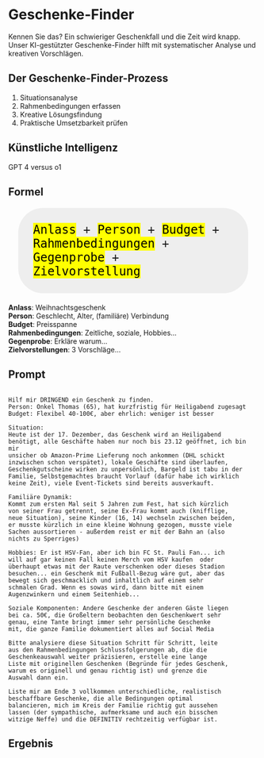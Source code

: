 # Geschenke-Finder

Kennen Sie das? Ein schwieriger Geschenkfall und die Zeit wird knapp. Unser KI-gestützter Geschenke-Finder hilft mit systematischer Analyse und kreativen Vorschlägen.

## Der Geschenke-Finder-Prozess

1. Situationsanalyse
2. Rahmenbedingungen erfassen
3. Kreative Lösungsfindung
4. Praktische Umsetzbarkeit prüfen

## Künstliche Intelligenz

GPT 4 versus o1

## Formel

<div style="background-color:#eee; border-radius:50px; font-family:monospace; font-size: 24px; padding:30px; margin: 20px">
<mark>Anlass</mark> + <mark>Person</mark> + <mark>Budget</mark> + <br>
<mark>Rahmenbedingungen</mark> +<br> 
<mark>Gegenprobe</mark> +  <mark>Zielvorstellung</mark>
</div>

<div>
<b>Anlass</b>: Weihnachtsgeschenk<br>
<b>Person</b>: Geschlecht, Alter, (familiäre) Verbindung<br>
<b>Budget</b>: Preisspanne<br>
<b>Rahmenbedingungen</b>: Zeitliche, soziale, Hobbies...<br> 
<b>Gegenprobe</b>: Erkläre warum...<br>
<b>Zielvorstellungen</b>: 3 Vorschläge...<br>
</div>


## Prompt

```

Hilf mir DRINGEND ein Geschenk zu finden.
Person: Onkel Thomas (65), hat kurzfristig für Heiligabend zugesagt
Budget: Flexibel 40-100€, aber ehrlich: weniger ist besser

Situation: 
Heute ist der 17. Dezember, das Geschenk wird an Heiligabend 
benötigt, alle Geschäfte haben nur noch bis 23.12 geöffnet, ich bin mir 
unsicher ob Amazon-Prime Lieferung noch ankommen (DHL schickt 
inzwischen schon verspätet), lokale Geschäfte sind überlaufen, 
Geschenkgutscheine wirken zu unpersönlich, Bargeld ist tabu in der 
Familie, Selbstgemachtes braucht Vorlauf (dafür habe ich wirklich 
keine Zeit), viele Event-Tickets sind bereits ausverkauft.

Familiäre Dynamik: 
Kommt zum ersten Mal seit 5 Jahren zum Fest, hat sich kürzlich 
von seiner Frau getrennt, seine Ex-Frau kommt auch (knifflige, 
neue Situation), seine Kinder (16, 14) wechseln zwischen beiden, 
er musste kürzlich in eine kleine Wohnung gezogen, musste viele 
Sachen aussortieren - außerdem reist er mit der Bahn an (also 
nichts zu Sperriges)

Hobbies: Er ist HSV-Fan, aber ich bin FC St. Pauli Fan... ich 
will auf gar keinen Fall keinen Merch vom HSV kaufen  oder 
überhaupt etwas mit der Raute verschenken oder dieses Stadion 
besuchen... ein Geschenk mit Fußball-Bezug wäre gut, aber das 
bewegt sich geschmacklich und inhaltlich auf einem sehr 
schmalen Grad. Wenn es sowas wird, dann bitte mit einem 
Augenzwinkern und einem Seitenhieb...

Soziale Komponenten: Andere Geschenke der anderen Gäste liegen 
bei ca. 50€, die Großeltern beobachten den Geschenkwert sehr 
genau, eine Tante bringt immer sehr persönliche Geschenke 
mit, die ganze Familie dokumentiert alles auf Social Media

Bitte analysiere diese Situation Schritt für Schritt, leite 
aus den Rahmenbedingungen Schlussfolgerungen ab, die die 
Geschenkeauswahl weiter präzisieren, erstelle eine lange 
Liste mit originellen Geschenken (Begründe für jedes Geschenk, 
warum es originell und genau richtig ist) und grenze die 
Auswahl dann ein. 

Liste mir am Ende 3 vollkommen unterschiedliche, realistisch 
beschaffbare Geschenke, die alle Bedingungen optimal 
balancieren, mich im Kreis der Familie richtig gut aussehen 
lassen (der sympathische, aufmerksame und auch ein bisschen 
witzige Neffe) und die DEFINITIV rechtzeitig verfügbar ist.

```


## Ergebnis



